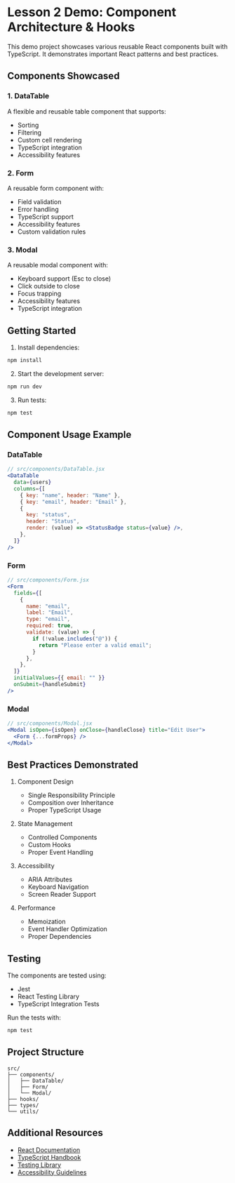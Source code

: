 # Lesson 2 Demo: Component Architecture & Hooks

This demo project showcases various reusable React components built with TypeScript. It demonstrates important React patterns and best practices.

## Components Showcased

### 1. DataTable

A flexible and reusable table component that supports:

- Sorting
- Filtering
- Custom cell rendering
- TypeScript integration
- Accessibility features

### 2. Form

A reusable form component with:

- Field validation
- Error handling
- TypeScript support
- Accessibility features
- Custom validation rules

### 3. Modal

A reusable modal component with:

- Keyboard support (Esc to close)
- Click outside to close
- Focus trapping
- Accessibility features
- TypeScript integration

## Getting Started

1. Install dependencies:

```bash
npm install
```

2. Start the development server:

```bash
npm run dev
```

3. Run tests:

```bash
npm test
```

## Component Usage Example

### DataTable

```jsx
// src/components/DataTable.jsx
<DataTable
  data={users}
  columns={[
    { key: "name", header: "Name" },
    { key: "email", header: "Email" },
    {
      key: "status",
      header: "Status",
      render: (value) => <StatusBadge status={value} />,
    },
  ]}
/>
```

### Form

```jsx
// src/components/Form.jsx
<Form
  fields={[
    {
      name: "email",
      label: "Email",
      type: "email",
      required: true,
      validate: (value) => {
        if (!value.includes("@")) {
          return "Please enter a valid email";
        }
      },
    },
  ]}
  initialValues={{ email: "" }}
  onSubmit={handleSubmit}
/>
```

### Modal

```jsx
// src/components/Modal.jsx
<Modal isOpen={isOpen} onClose={handleClose} title="Edit User">
  <Form {...formProps} />
</Modal>
```

## Best Practices Demonstrated

1. Component Design

   - Single Responsibility Principle
   - Composition over Inheritance
   - Proper TypeScript Usage

2. State Management

   - Controlled Components
   - Custom Hooks
   - Proper Event Handling

3. Accessibility

   - ARIA Attributes
   - Keyboard Navigation
   - Screen Reader Support

4. Performance
   - Memoization
   - Event Handler Optimization
   - Proper Dependencies

## Testing

The components are tested using:

- Jest
- React Testing Library
- TypeScript Integration Tests

Run the tests with:

```bash
npm test
```

## Project Structure

```
src/
├── components/
│   ├── DataTable/
│   ├── Form/
│   └── Modal/
├── hooks/
├── types/
└── utils/
```

## Additional Resources

- [React Documentation](https://react.dev)
- [TypeScript Handbook](https://www.typescriptlang.org/docs)
- [Testing Library](https://testing-library.com/docs/react-testing-library/intro)
- [Accessibility Guidelines](https://www.w3.org/WAI/ARIA/apg/)


